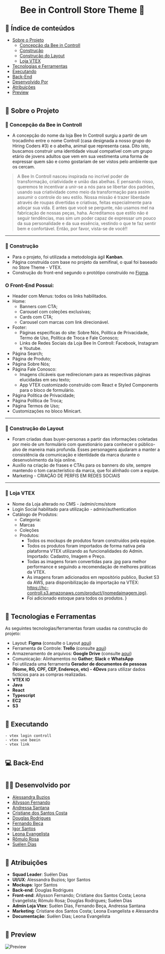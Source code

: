 <h1 align="center">
    Bee in Controll Store Theme 🐝
</h1>

## 🔎 Índice de conteúdos

* [Sobre o Projeto](#-sobre-o-projeto)
    * [Concepção da Bee in Controll](#-concepção-da-bee-in-controll)
    * [Construção](#-construção)
    * [Construção do Layout](#-construção-do-layout)
    * [Loja VTEX](#-loja-vtex)
* [Tecnologias e Ferramentas](#-tecnologias-e-ferramentas)
* [Executando](#-executando)
* [Back-End](#-back-end)
* [Desenvolvido Por](#-desenvolvido-por)
* [Atribuições](#-atribuições)
* [Preview](#-preview)

#
## 📝 Sobre o Projeto

### 📌 **Concepção da Bee in Controll**

 - A concepção do nome da loja Bee In Controll surgiu a partir de um trocadinho entre o nome Controll (casa designada a nosso grupo do Hiring Coders #3) e o abelha, animal que representa casa. Dito isto, buscamos construir uma identidade visual compatível com um grupo etário de jovens adultos que vem em sua vestimenta uma forma de expressar quem são e como gostariam de ser vistos pelo ambiente que os cercam.

> A Bee In Controll nasceu inspirada no incrível poder de transformação, criatividade e união das abelhas.
>E pensando nisso, queremos te incentivar a unir-se a nós para se libertar dos padrões, usando sua criatividade como meio da transformação para assim assumir o controle do seu estilo.
>Nossa missão é trazer liberdade através de roupas divertidas e criativas, feitas especialmente para adoçar sua vida. E antes que você se pergunte, não usamos mel na fabricação de nossas peças, haha.
>Acreditamos que estilo não é seguir tendências, mas sim um poder capaz de expressar um pouco da sua personalidade e da sua essência, vestindo o que te faz sentir bem e confortável. Então, por favor, vista-se de você!!
---
### 📌 **Construção**

- Para o projeto, foi utilizada a metodologia ágil **Kanban**.
- Página construída com base no projeto da semifinal, o qual foi baseado no Store Theme - VTEX. 
- Construção do front-end segundo o protótipo construído no [Figma](https://www.figma.com/file/BhAeyEwi0T6o5koquYqDQu/HC-Final-Bee-In-Control).

### **O Front-End Possui:**

- Header com Menus: todos os links habilitados.
- Home:
    * Banners com CTA;
    * Carousel com coleções exclusivas;
    * Cards com CTA;
    * Carousel com marcas com link direcionável.
- Footer: 
    - Páginas específicas do site: Sobre Nós, Política de Privacidade, Termo de Uso, Política de Troca e Fale Conosco; 
    - Links de Redes Sociais da Loja Bee In Controll: Facebook, Instagram e Youtube.
- Página Search;
- Página de Produto;
- Página Sobre Nós;
- Página Fale Conosco:
    * Imagens clicáveis que redirecionam para as respectivas páginas elucidadas em seu texto;
    * App VTEX customizado construído com React e Styled Components para o bloco de formulário.
- Página Política de Privacidade;
- Página Política de Troca;
- Página Termos de Uso;
- Customizações no bloco Minicart.
---
### 📌 **Construção do Layout**

- Foram criadas duas buyer-personas a partir das informações coletadas por meio de um formulário com questionário para conhecer o público-alvo de maneira mais profunda. Esses personagens ajudaram a manter a consistência da comunicação e identidade da marca durante o desenvolvimento da loja online.
- Auxílio na criação de frases e CTAs para os banners do site, sempre mantendo o tom característico da marca, que foi alinhado com a equipe.
- Marketing - CRIAÇÃO DE PERFIS EM REDES SOCIAIS
---
### 📌 **Loja VTEX**

- Nome da Loja alterado no CMS - /admin/cms/store
- Login Social habilitado para utilização -  admin/authentication
- Catálogo de Produtos:
    - Categoria: 
    - Marcas
    - Coleções
    - Produtos:
        * Todos os mockups de produtos foram construídos pela equipe.
        * Todos os produtos foram importados de forma nativa pela plataforma VTEX utilizando as funcionalidades do Admin. Importado: Cadastro, Imagem e Preço.
        * Todas as imagens foram convertidas para .jpg para melhor performance e seguindo a recomendação de melhores práticas da VTEX.
        * As imagens foram adicionados em repositório publico, Bucket S3 da AWS, para disponibilização da importação na VTEX: https://hc-controll.s3.amazonaws.com/product/{nomedaimagem.jpg}.
        * Foi adicionado estoque para todos os produtos.
}

#
## 🔧 Tecnologias e Ferramentas

As seguintes tecnologias/ferramentas foram usadas na construção do projeto:

- Layout: **Figma** (consulte o Layout [aqui](https://www.figma.com/file/BhAeyEwi0T6o5koquYqDQu/HC-Final-Bee-In-Control))
- Ferramenta de Controle: **Trello** (consulte [aqui](https://trello.com/invite/b/VbvHD6lF/bfb09d3906c305da45a50b58596367a4/controll-final-hc/))
- Armazenamento de arquivos: **Google Drive** (consulte [aqui](https://drive.google.com/drive/folders/1Y9ZXOOvD85fpLGHDKMcNzSFZE4bm_ZoB))
- Comunicação: Alinhamentos no **Gather**; **Slack** e **WhatsApp**
- Foi utilizada uma ferramenta **Gerador de documentos de pessoas (Nome, RG, CPF, CEP, Endereço, etc) - 4Devs** para utilizar dados fictícios para as compras realizadas.
- **VTEX IO**
- **Java**
- **React**
- **Typescript**
- **EC2**
- **S3**
#
## 🔨 Executando

```
- vtex login controll
- vtex use beein 
- vtex link
```
#

## 💻 Back-End

#
## 💪🏻 Desenvolvido por

- [Alessandra Buzios](https://www.linkedin.com/in/alessandra-buzios/)
- [Allysson Fernando](https://www.linkedin.com/in/allyssonalmeida/)         
- [Andressa Santana](https://www.linkedin.com/mwlite/in/andressa-santana-9a9431236)             
- [Cristiane dos Santos Costa](https://www.linkedin.com/in/cristianedsc/)
- [Douglas Rodrigues](https://www.linkedin.com/in/douglas-rodrigues-pnz/)
- [Fernando Beça](https://www.linkedin.com/in/fernando-beca/)
- [Igor Santos](https://www.linkedin.com/in/igor-santos-5740b3116/)
- [Leona Evangelista](https://www.linkedin.com/in/leona-evangelista/)
- [Rômulo Rosa](https://www.linkedin.com/in/romulofrontend/)
- [Suélen Dias](https://www.linkedin.com/in/su%C3%A9len-dias-palhares-2aa47573/)

#
## 👥 Atribuições

- **Squad Leader**: Suélen Dias
- **UI/UX**: Alessandra Buzios; Igor Santos
- **Mockups**: Igor Santos
- **Back-end**: Douglas Rodrigues
- **Front-end**: Allysson Fernando; Cristiane dos Santos Costa; Leona Evangelista; Rômulo Rosa; Douglas Rodrigues; Suélen Dias
- **Admin Loja Vtex**: Suélen Dias, Fernando Beça, Andressa Santana
- **Marketing**: Cristiane dos Santos Costa; Leona Evangelista e Alessandra
- **Documentação**: Suélen Dias; Leona Evangelista

#
## 📸 Preview

<img alt="Preview" title="#Preview" src="https://i.ibb.co/mTzvH6r/Home-Desktop.png" />
